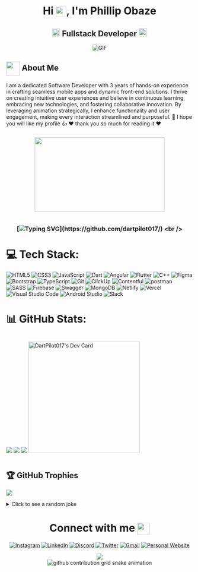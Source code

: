 
  

<!DOCTYPE  html>

  

<html  lang="en">

  

  

<head>

  

<meta  charset="UTF-8">

  

<meta  name="viewport"  content="width=device-width, initial-scale=1.0">

  

<!-- <title>README</title> -->

  

</head>

  

  

<body>

  

<h1 align="center">Hi <img align="center" src="https://media1.tenor.com/m/X0Y7rRtvvOYAAAAC/hi-hey.gif" width="28px" height="28px"/>, I'm Phillip Obaze</h1>
<h2 align="center">
  <img src="https://komarev.com/ghpvc/?username=dartpilot017&color=dc143c&style=for-the-badge" alt="Profile Views" style="height:21px;">
  Fullstack Developer
  <a href="https://phillipobaze.vercel.app/">
    <img src="https://img.shields.io/badge/Portfolio-543DE0?style=for-the-badge&logo=About.me&logoColor=white" alt="Portfolio" style="height:22px;">
  </a>
</h2>
<div align="center">
 <img alt="GIF" src="https://media4.giphy.com/media/11KzOet1ElBDz2/giphy.gif?cid=6c09b952ufa3xxbbm0mpuadm2zaik3wjp4m9luz2ly0lyz8d&ep=v1_internal_gif_by_id&rid=giphy.gif&ct=g" />
</div>

## <img align ='center' src="https://i.giphy.com/media/v1.Y2lkPTc5MGI3NjExdjh2dDM4bDhyYzM5NmppaHJ6dG56Mmh3bTkyanFkdWRvZ3R1cGoycSZlcD12MV9pbnRlcm5hbF9naWZfYnlfaWQmY3Q9ZQ/LOnt6uqjD9OexmQJRB/giphy.gif" width="37" /> About Me

I am a dedicated Software Developer with 3 years of hands-on experience in crafting seamless mobile apps and dynamic front-end solutions. I thrive on creating intuitive user experiences and believe in continuous learning, embracing new technologies, and fostering collaborative innovation. By leveraging animation strategically, I enhance functionality and user engagement, making every interaction streamlined and purposeful.
💬 I hope you will like my profile 👍
❤️ thank you so much for reading it ❤️

<h3 align="center">    <img src="https://www.mygo.ge/uploads/blog/1584023795.jpg" width="350px" height="200px" />
   
   <br />  
   
   <br/> 
    
   [![Typing SVG](https://readme-typing-svg.herokuapp.com?color=%2336BCF7&center=true&vCenter=true&width=1000&lines=Welcome+to+My+Profile!;Always+learning+new+things;I+will+develop+myself+in+the+field+of+IT+for+life;+I+value+teamwork+very+much;)](https://github.com/dartpilot017/)
   <br />

# 💻 Tech Stack:
![HTML5](https://img.shields.io/badge/html5-%23E34F26.svg?style=for-the-badge&logo=html5&logoColor=white) 
![CSS3](https://img.shields.io/badge/css3-%231572B6.svg?style=for-the-badge&logo=css3&logoColor=white) 
![JavaScript](https://img.shields.io/badge/javascript-%23323330.svg?style=for-the-badge&logo=javascript&logoColor=%23F7DF1E)
![Dart](https://img.shields.io/badge/Dart-0A0A0A?style=for-the-badge&logo=dart&logoColor=%2361DAFB)
![Angular](https://img.shields.io/badge/angular-2D9596?style=for-the-badge&logo=angular&logoColor=white)
![Flutter](https://img.shields.io/badge/flutter-0A0A0A?style=for-the-badge&logo=flutter&logoColor=blue)
![C++](https://img.shields.io/badge/C%2B%2B-00599C?style=for-the-badge&logo=c%2B%2B&logoColor=white)
![Figma](https://img.shields.io/badge/figma-%2320232a.svg?style=for-the-badge&logo=figma&logoColor=%23b4c4f4,%23b67148)
![Bootstrap](https://img.shields.io/badge/bootstrap-%238511FA.svg?style=for-the-badge&logo=bootstrap&logoColor=white)
![TypeScript](https://img.shields.io/badge/typescript-%23007ACC.svg?style=for-the-badge&logo=typescript&logoColor=white)
![Git](https://img.shields.io/badge/git-%23D7D5C6.svg?style=for-the-badge&logo=git&logoColor=#E34F26) 
![ClickUp](https://img.shields.io/badge/clickup-%237B68EE.svg?style=for-the-badge&logo=clickup&logoColor=white)
![Contentful](https://img.shields.io/badge/contentful-%2300C4CC.svg?style=for-the-badge&logo=contentful&logoColor=white)
![postman](https://img.shields.io/badge/postman-%23E34F26.svg?style=for-the-badge&logo=postman&logoColor=white)
![SASS](https://img.shields.io/badge/SASS-hotpink.svg?style=for-the-badge&logo=SASS&logoColor=white)
![Firebase](https://img.shields.io/badge/firebase-%23039BE5.svg?style=for-the-badge&logo=firebase)
![Swagger](https://img.shields.io/badge/swagger-%2385EA2D.svg?style=for-the-badge&logo=swagger&logoColor=black)
![MongoDB](https://img.shields.io/badge/mongodb-%2347A248.svg?style=for-the-badge&logo=mongodb&logoColor=white)
![Netlify](https://img.shields.io/badge/netlify-%23000000.svg?style=for-the-badge&logo=netlify&logoColor=#00C7B7)
![Vercel](https://img.shields.io/badge/vercel-%23000000.svg?style=for-the-badge&logo=vercel&logoColor=white)
![Visual Studio Code](https://img.shields.io/badge/Visual%20Studio%20Code-0078d7.svg?style=for-the-badge&logo=visual-studio-code&logoColor=white)
![Android Studio](https://img.shields.io/badge/android%20studio-%233DDC84.svg?style=for-the-badge&logo=android-studio&logoColor=white)
![Slack](https://img.shields.io/badge/Slack-4A154B?style=for-the-badge&logo=slack&logoColor=white)

# 📊 GitHub Stats:
<div style="text-align: left; display: flex; flex-direction: row">
  
![](https://github-readme-stats.vercel.app/api?username=dartpilot017&theme=default&hide_border=false&include_all_commits=false&count_private=false)
![](https://github-readme-streak-stats.herokuapp.com/?user=dartpilot017&theme=default&hide_border=false)
![](https://github-readme-stats.vercel.app/api/top-langs/?username=dartpilot017&theme=default&hide_border=false&include_all_commits=false&count_private=false&layout=compact)
<a  href="https://app.daily.dev/dartpilot017"><img  src="https://api.daily.dev/devcards/1a2854d54a434f67b4ccb6adb3de6c92.png?r=od8"  width="300"  alt="DartPilot017's Dev Card"/></a>

</div>

## 🏆 GitHub Trophies
![](https://github-profile-trophy.vercel.app/?username=dartpilot017&theme=radical&no-frame=false&no-bg=true&margin-w=4)

<details>
  <summary>Click to see a random joke</summary>
  <div align="center">

  ![Jokes Card](https://readme-jokes.vercel.app/api?theme=halloween)

  </div>
</details>

<div align="center">

  # Connect with me <img align="center" src="https://github.com/rajput2107/rajput2107/blob/master/Assets/Handshake.gif" height="33px" />
</div>

<div align="center">

[![Instagram](https://img.shields.io/badge/Instagram-%23E4405F.svg?logo=Instagram&logoColor=white)](https://www.instagram.com/dartpilot017/) 
[![LinkedIn](https://img.shields.io/badge/LinkedIn-%230077B5.svg?logo=linkedin&logoColor=white)](https://www.linkedin.com/in/phillip-obaze-1968251b7/)
[![Discord](https://img.shields.io/badge/Discord-%237289DA.svg?logo=discord&logoColor=white)](https://discord.com/channels/@DartPilot017)
[![Twitter](https://img.shields.io/badge/Twitter-%2300ACED.svg?logo=Twitter&logoColor=white)](https://twitter.com/dartpilot017?s=21&t=QwPF-Zv1xi6cMUelhqK1tQ)
[![Gmail](https://img.shields.io/badge/Gmail-%23ea4335.svg?logo=Gmail&logoColor=white)](mailto:obazephillip017@gmail.com?subject=Subject%20Here)
[![Personal Website](https://img.shields.io/badge/PersonalWebsite-%13D2405F.svg?logo=PersonalWebsite&logoColor=white)](https://phillipobaze.vercel.app/)

</div>

<div align="center">
  <img src="https://profile-counter.glitch.me/hasanyalsiz/count.svg?" />
</div>
<div align="center">
  <picture>
    <source media="(prefers-color-scheme: dark)" srcset="https://github.com/dartpilot017/dartpilot017/blob/output/github-contribution-grid-snake-dark.svg">
    <source media="(prefers-color-scheme: light)" srcset="https://github.com/dartpilot017/dartpilot017/blob/output/github-contribution-grid-snake.svg">
    <img alt="github contribution grid snake animation" src="https://github.com/dartpilot017/dartpilot017/blob/output/github-contribution-grid-snake.svg">
  </picture>
</div>



  

</body>

  

  

</html>
